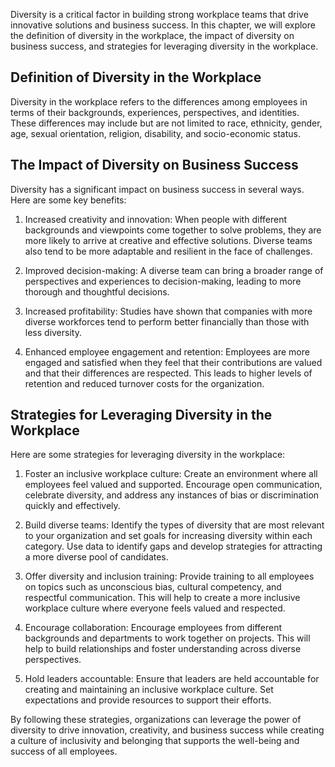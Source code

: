 
Diversity is a critical factor in building strong workplace teams that drive innovative solutions and business success. In this chapter, we will explore the definition of diversity in the workplace, the impact of diversity on business success, and strategies for leveraging diversity in the workplace.

Definition of Diversity in the Workplace
----------------------------------------

Diversity in the workplace refers to the differences among employees in terms of their backgrounds, experiences, perspectives, and identities. These differences may include but are not limited to race, ethnicity, gender, age, sexual orientation, religion, disability, and socio-economic status.

The Impact of Diversity on Business Success
-------------------------------------------

Diversity has a significant impact on business success in several ways. Here are some key benefits:

1. Increased creativity and innovation: When people with different backgrounds and viewpoints come together to solve problems, they are more likely to arrive at creative and effective solutions. Diverse teams also tend to be more adaptable and resilient in the face of challenges.

2. Improved decision-making: A diverse team can bring a broader range of perspectives and experiences to decision-making, leading to more thorough and thoughtful decisions.

3. Increased profitability: Studies have shown that companies with more diverse workforces tend to perform better financially than those with less diversity.

4. Enhanced employee engagement and retention: Employees are more engaged and satisfied when they feel that their contributions are valued and that their differences are respected. This leads to higher levels of retention and reduced turnover costs for the organization.

Strategies for Leveraging Diversity in the Workplace
----------------------------------------------------

Here are some strategies for leveraging diversity in the workplace:

1. Foster an inclusive workplace culture: Create an environment where all employees feel valued and supported. Encourage open communication, celebrate diversity, and address any instances of bias or discrimination quickly and effectively.

2. Build diverse teams: Identify the types of diversity that are most relevant to your organization and set goals for increasing diversity within each category. Use data to identify gaps and develop strategies for attracting a more diverse pool of candidates.

3. Offer diversity and inclusion training: Provide training to all employees on topics such as unconscious bias, cultural competency, and respectful communication. This will help to create a more inclusive workplace culture where everyone feels valued and respected.

4. Encourage collaboration: Encourage employees from different backgrounds and departments to work together on projects. This will help to build relationships and foster understanding across diverse perspectives.

5. Hold leaders accountable: Ensure that leaders are held accountable for creating and maintaining an inclusive workplace culture. Set expectations and provide resources to support their efforts.

By following these strategies, organizations can leverage the power of diversity to drive innovation, creativity, and business success while creating a culture of inclusivity and belonging that supports the well-being and success of all employees.
